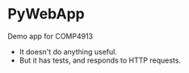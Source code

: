# PyWebApp
Demo app for COMP4913
* It doesn't do anything useful.
* But it has tests, and responds to HTTP requests.
